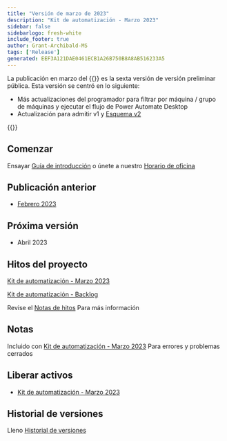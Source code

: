 ```yaml
---
title: "Versión de marzo de 2023"
description: "Kit de automatización - Marzo 2023"
sidebar: false
sidebarlogo: fresh-white
include_footer: true
author: Grant-Archibald-MS
tags: ['Release']
generated: EEF3A121DAE0461ECB1A26B750B8A8AB516233A5
---
```


La publicación en marzo del {{<product-name>}} es la sexta versión de versión preliminar pública. Esta versión se centró en lo siguiente:

- Más actualizaciones del programador para filtrar por máquina / grupo de máquinas y ejecutar el flujo de Power Automate Desktop
- Actualización para admitir v1 y [Esquema v2](https://learn.microsoft.com/en-us/power-automate/desktop-flows/schema)

{{<questions name="/content/es/releases/march-2023.json" completed="Gracias por proporcionar comentarios" showNavigationButtons="false" locale="es">}}

## Comenzar

Ensayar [Guía de introducción](/es/get-started) o únete a nuestro [Horario de oficina](/es/office-hours)

## Publicación anterior

- [Febrero 2023](/es/releases/february-2023)

## Próxima versión

- Abril 2023

## Hitos del proyecto

[Kit de automatización - Marzo 2023](https://github.com/orgs/microsoft/projects/486/views/10)

[Kit de automatización - Backlog](https://github.com/orgs/microsoft/projects/486/views/1)

Revise el [Notas de hitos](/es/releases/milestones) Para más información

## Notas

Incluido con [Kit de automatización - Marzo 2023](https://github.com/microsoft/powercat-automation-kit/releases/tag/AutomationKit-March2023) Para errores y problemas cerrados

## Liberar activos

- [Kit de automatización - Marzo 2023](https://github.com/microsoft/powercat-automation-kit/releases/tag/AutomationKit-March2023)

## Historial de versiones

Lleno [Historial de versiones](/es/releases)
